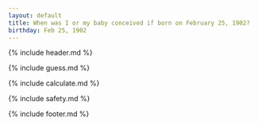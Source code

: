 ```yaml
---
layout: default
title: When was I or my baby conceived if born on February 25, 1902?
birthday: Feb 25, 1902
---
```


{% include header.md %}

{% include guess.md %}

{% include calculate.md %}

{% include safety.md %}

{% include footer.md %}



